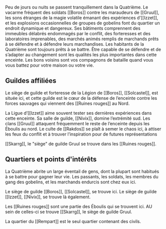 Peu de jours ou nuits se passent tranquillement dans la Quatrième. Le vacarme fréquent des soldats [[Boros]] contre les maraudeurs de [[Gruul]], les sons étranges de la magie volatile émanant des expériences d’[[Izzet]], et les explosions occasionnelles de groupes de gobelins font du quartier un endroit dynamique et dangereux. Ses bâtiments comprennent des immeubles délabrés endommagés par le conflit, des forteresses et des laboratoires imprenables, des marchés animés remplis de marchands prêts à se défendre et à défendre leurs marchandises. Les habitants de la Quatrième sont toujours prêts à se battre. Être capable de se défendre et de s’adapter au changement sont les qualités les plus importantes dans cette enceinte. Les bons voisins sont vos compagnons de bataille quand vous vous battez pour votre maison ou votre vie. 

## Guildes affiliées

Le siège de guilde et forteresse de la Légion de [[Boros]], [[Solcastel]], est située ici, et cette guilde est le cœur de la défense de l’enceinte contre les forces sauvages qui viennent des [[Ruines rouges]] au Nord.

La Ligue d’[[Izzet]] aime souvent tester ses dernières expériences dans cette enceinte. Sa salle de guilde, [[Nivix]], domine l’extrémité sud. Les clans [[Gruul]] attaquent fréquemment le reste de l’enceinte depuis les Éboulis au nord. Le culte de [[Rakdos]] se plaît à semer le chaos ici, à attiser les feux du conflit et à trouver l’inspiration pour de futures représentations

[[Skarrg]], le "siège" de guilde Gruul se trouve dans les [[Ruines rouges]].

## Quartiers et points d'intérêts
La Quatrième abrite un large éventail de gens, dont la plupart sont habitués à se battre pour gagner leur vie. Les passants, les soldats, les membres du gang des gobelins, et les marchands endurcis sont chez eux ici.

Le siège de guilde [[Boros]], [[Solcastel]], se trouve ici. Le siège de guilde [[Izzet]], [[Nivix]], se trouve là également. 

Les [[Ruines rouges]] sont une partie des Éboulis qui se trouvent ici. AU sein de celles-ci se trouve [[Skarrg]], le siège de guilde Gruul.

La quartier du [[Rempart]] est le seul quartier contenant des civils.
